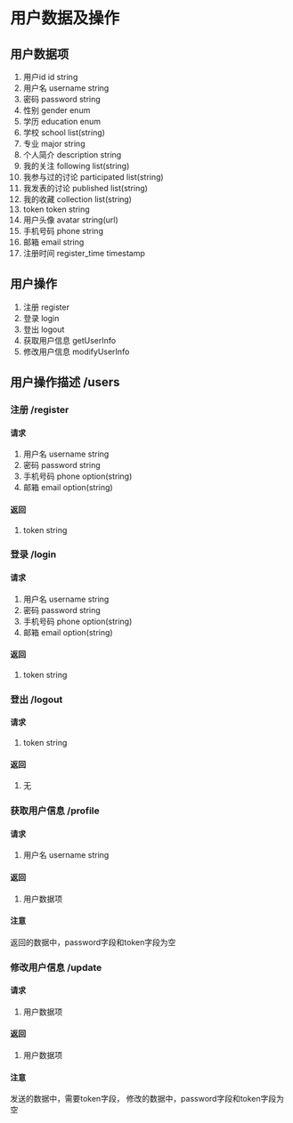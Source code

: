 # 用户数据及操作
## 用户数据项
1. 用户id id string
2. 用户名 username string
3. 密码 password string
4. 性别 gender enum
5. 学历 education enum
6. 学校 school list(string)
7. 专业 major string
8. 个人简介 description string
9. 我的关注 following list(string)
10. 我参与过的讨论 participated list(string)
11. 我发表的讨论 published list(string)
12. 我的收藏 collection list(string)
13. token token string
14. 用户头像 avatar string(url)
15. 手机号码 phone string
16. 邮箱 email string
17. 注册时间 register_time timestamp

## 用户操作
1. 注册 register
2. 登录 login
3. 登出 logout
4. 获取用户信息 getUserInfo
5. 修改用户信息 modifyUserInfo

## 用户操作描述 /users
### 注册 /register
#### 请求
1. 用户名 username string
2. 密码 password string
3. 手机号码 phone option(string)
4. 邮箱 email option(string)
#### 返回
1. token string

### 登录 /login
#### 请求
1. 用户名 username string
2. 密码 password string
3. 手机号码 phone option(string)
4. 邮箱 email option(string)
#### 返回
1. token string

### 登出 /logout
#### 请求
1. token string
#### 返回
1. 无

### 获取用户信息 /profile
#### 请求
1. 用户名 username string
#### 返回
1. 用户数据项
#### 注意
返回的数据中，password字段和token字段为空

### 修改用户信息 /update
#### 请求
1. 用户数据项
#### 返回
1. 用户数据项
#### 注意
发送的数据中，需要token字段，
修改的数据中，password字段和token字段为空